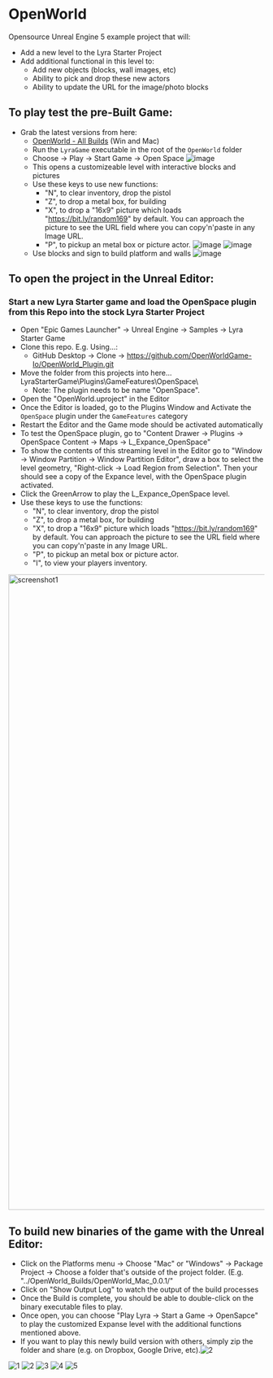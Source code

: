 # OpenWorld
Opensource Unreal Engine 5 example project that will:
- Add a new level to the Lyra Starter Project
- Add additional functional in this level to:
  - Add new objects (blocks, wall images, etc)
  - Ability to pick and drop these new actors
  - Ability to update the URL for the image/photo blocks
  
## To play test the pre-Built Game:
- Grab the latest versions from here:
  - [OpenWorld - All Builds](https://drive.google.com/drive/folders/1_ZObODcccQm6E5Y8RsOlOiryJd6r56bR?usp=share_link) (Win and Mac)
  - Run the `LyraGame` executable in the root of the `OpenWorld` folder
  - Choose -> Play -> Start Game -> Open Space
![image](https://github.com/user-attachments/assets/6844b2ce-e2ff-46b9-a0be-bcfce1bca820)
  - This opens a customizeable level with interactive blocks and pictures
  - Use these keys to use new functions:
    - "N", to clear inventory, drop the pistol
    - "Z", to drop a metal box, for building
    - "X", to drop a "16x9" picture which loads "https://bit.ly/random169" by default.  You can approach the picture to see the URL field where you can copy'n'paste in any Image URL.
    - "P", to pickup an metal box or picture actor.
![image](https://github.com/user-attachments/assets/8e8c28cc-5961-4792-9bf8-991fb9fa6e30)
![image](https://github.com/user-attachments/assets/1016b6fb-cf8b-4867-b96e-7acb47d4e96d)
  - Use blocks and sign to build platform and walls
![image](https://github.com/user-attachments/assets/fa7ef242-5810-41c2-a07d-6f06751e729c)

## To open the project in the Unreal Editor:

### Start a new Lyra Starter game and load the OpenSpace plugin from this Repo into the stock Lyra Starter Project
- Open "Epic Games Launcher" -> Unreal Engine -> Samples -> Lyra Starter Game
- Clone this repo.  E.g. Using...:
  - GitHub Desktop -> Clone -> https://github.com/OpenWorldGame-Io/OpenWorld_Plugin.git
- Move the folder from this projects into here... LyraStarterGame\Plugins\GameFeatures\OpenSpace\
  - Note: The plugin needs to be name "OpenSpace".
- Open the "OpenWorld.uproject" in the Editor 
- Once the Editor is loaded, go to the Plugins Window and Activate the `OpenSpace` plugin under the `GameFeatures` category
- Restart the Editor and the Game mode should be activated automatically
- To test the OpenSpace plugin, go to "Content Drawer -> Plugins -> OpenSpace Content -> Maps -> L_Expance_OpenSpace"
- To show the contents of this streaming level in the Editor go to "Window -> Window Partition -> Window Partition Editor", draw a box to select the level geometry, "Right-click -> Load Region from Selection".  Then your should see a copy of the Expance level, with the OpenSpace plugin activated.
- Click the GreenArrow to play the L_Expance_OpenSpace level.
- Use these keys to use the functions:
  - "N", to clear inventory, drop the pistol
  - "Z", to drop a metal box, for building
  - "X", to drop a "16x9" picture which loads "https://bit.ly/random169" by default.  You can approach the picture to see the URL field where you can copy'n'paste in any Image URL.
  - "P", to pickup an metal box or picture actor.
  - "I", to view your players inventory.
<img width="1250" alt="screenshot1" src="https://user-images.githubusercontent.com/3343322/202642941-67e6cf91-ce61-4aab-92cd-01d1abf984ef.png">


## To build new binaries of the game with the Unreal Editor:
- Click on the Platforms menu -> Choose "Mac" or "Windows" -> Package Project -> Choose a folder that's outside of the project folder.  (E.g. "../OpenWorld_Builds/OpenWorld_Mac_0.0.1/"
- Click on "Show Output Log" to watch the output of the build processes
- Once the Build is complete, you should be able to double-click on the binary executable files to play.
- Once open, you can choose "Play Lyra -> Start a Game -> OpenSapce" to play the customized Expanse level with the additional functions mentioned above.
- If you want to play this newly build version with others, simply zip the folder and share (e.g. on Dropbox, Google Drive, etc).![2](https://user-images.githubusercontent.com/118783344/228934001-7fff6b62-5d5f-4c7b-869d-1c827c60410b.jpg)

![1](https://user-images.githubusercontent.com/118783344/228933995-46cc431a-3384-4729-921a-29f1f4c46c90.jpeg)
![2](https://user-images.githubusercontent.com/118783344/228934140-e05c4c02-06fe-4c40-aa3a-39177dbd53d5.jpg)
![3](https://user-images.githubusercontent.com/118783344/228934006-931c621a-36c6-4cd5-a7f0-28d008ca4f48.jpg)
![4](https://user-images.githubusercontent.com/118783344/228934014-9bb308ba-f35c-4a1a-a40f-3b397f0475ba.jpeg)
![5](https://user-images.githubusercontent.com/118783344/228934019-d5057a7f-01c6-4040-a76a-ba66b301150d.jpeg)

